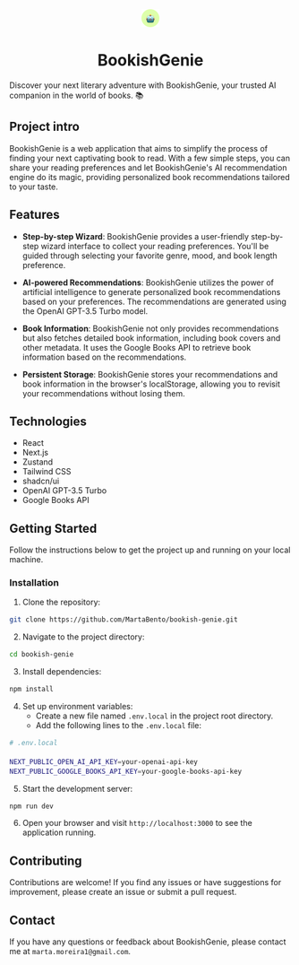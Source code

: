 <div align="center">
  <img src="public/favicon-32x32.png" alt="BookishGenie Logo" width="32">
  <h1 align="center">BookishGenie</h1>
</div>

Discover your next literary adventure with BookishGenie, your trusted AI companion in the world of books. 📚

## Project intro

BookishGenie is a web application that aims to simplify the process of finding your next captivating book to read. With a few simple steps, you can share your reading preferences and let BookishGenie's AI recommendation engine do its magic, providing personalized book recommendations tailored to your taste.

## Features

- **Step-by-step Wizard**: BookishGenie provides a user-friendly step-by-step wizard interface to collect your reading preferences. You'll be guided through selecting your favorite genre, mood, and book length preference.

- **AI-powered Recommendations**: BookishGenie utilizes the power of artificial intelligence to generate personalized book recommendations based on your preferences. The recommendations are generated using the OpenAI GPT-3.5 Turbo model.

- **Book Information**: BookishGenie not only provides recommendations but also fetches detailed book information, including book covers and other metadata. It uses the Google Books API to retrieve book information based on the recommendations.

- **Persistent Storage**: BookishGenie stores your recommendations and book information in the browser's localStorage, allowing you to revisit your recommendations without losing them.

## Technologies

- React
- Next.js
- Zustand
- Tailwind CSS
- shadcn/ui
- OpenAI GPT-3.5 Turbo
- Google Books API

## Getting Started

Follow the instructions below to get the project up and running on your local machine.

### Installation

1. Clone the repository:

```bash
git clone https://github.com/MartaBento/bookish-genie.git
```

2. Navigate to the project directory:

```bash
cd bookish-genie
```

3. Install dependencies:

```bash
npm install
```

4. Set up environment variables:
    - Create a new file named `.env.local` in the project root directory.
   - Add the following lines to the `.env.local` file:

```bash
# .env.local

NEXT_PUBLIC_OPEN_AI_API_KEY=your-openai-api-key
NEXT_PUBLIC_GOOGLE_BOOKS_API_KEY=your-google-books-api-key
```

5. Start the development server:

```bash
npm run dev
```

6. Open your browser and visit `http://localhost:3000` to see the application running.

## Contributing

Contributions are welcome! If you find any issues or have suggestions for improvement, please create an issue or submit a pull request.

## Contact

If you have any questions or feedback about BookishGenie, please contact me at `marta.moreira1@gmail.com`.